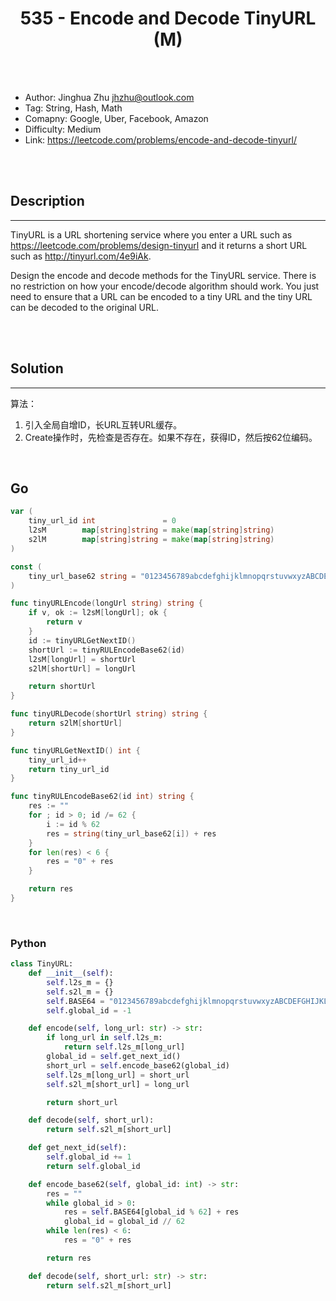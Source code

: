 # <center>535 - Encode and Decode TinyURL (M)</center> 



<br></br>

* Author: Jinghua Zhu <jhzhu@outlook.com>
* Tag: String, Hash, Math
* Comapny: Google, Uber, Facebook, Amazon
* Difficulty: Medium
* Link: https://leetcode.com/problems/encode-and-decode-tinyurl/

<br></br>



## Description
----
TinyURL is a URL shortening service where you enter a URL such as https://leetcode.com/problems/design-tinyurl and it returns a short URL such as http://tinyurl.com/4e9iAk.

Design the encode and decode methods for the TinyURL service. There is no restriction on how your encode/decode algorithm should work. You just need to ensure that a URL can be encoded to a tiny URL and the tiny URL can be decoded to the original URL.

<br></br>



## Solution
----
算法：
1. 引入全局自增ID，长URL互转URL缓存。
2. Create操作时，先检查是否存在。如果不存在，获得ID，然后按62位编码。

<br>


## Go
```go
var (
	tiny_url_id int               = 0
	l2sM        map[string]string = make(map[string]string)
	s2lM        map[string]string = make(map[string]string)
)

const (
	tiny_url_base62 string = "0123456789abcdefghijklmnopqrstuvwxyzABCDEFGHIJKLMNOPQRSTUVWXYZ"
)

func tinyURLEncode(longUrl string) string {
	if v, ok := l2sM[longUrl]; ok {
		return v
	}
	id := tinyURLGetNextID()
	shortUrl := tinyRULEncodeBase62(id)
	l2sM[longUrl] = shortUrl
	s2lM[shortUrl] = longUrl

	return shortUrl
}

func tinyURLDecode(shortUrl string) string {
	return s2lM[shortUrl]
}

func tinyURLGetNextID() int {
	tiny_url_id++
	return tiny_url_id
}

func tinyRULEncodeBase62(id int) string {
	res := ""
	for ; id > 0; id /= 62 {
		i := id % 62
		res = string(tiny_url_base62[i]) + res
	}
	for len(res) < 6 {
		res = "0" + res
	}

	return res
}
```

<br>


### Python
```python
class TinyURL:
    def __init__(self):
        self.l2s_m = {}
        self.s2l_m = {}
        self.BASE64 = "0123456789abcdefghijklmnopqrstuvwxyzABCDEFGHIJKLMNOPQRSTUVWXYZ"
        self.global_id = -1

    def encode(self, long_url: str) -> str:
        if long_url in self.l2s_m:
            return self.l2s_m[long_url]
        global_id = self.get_next_id()
        short_url = self.encode_base62(global_id)
        self.l2s_m[long_url] = short_url
        self.s2l_m[short_url] = long_url

        return short_url

    def decode(self, short_url):
        return self.s2l_m[short_url]

    def get_next_id(self):
        self.global_id += 1
        return self.global_id

    def encode_base62(self, global_id: int) -> str:
        res = ""
        while global_id > 0:
            res = self.BASE64[global_id % 62] + res
            global_id = global_id // 62
        while len(res) < 6:
            res = "0" + res

        return res

    def decode(self, short_url: str) -> str:
        return self.s2l_m[short_url]
```